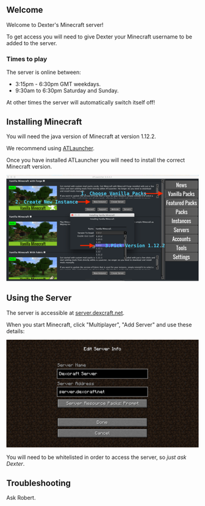 ## Welcome

Welcome to Dexter's Minecraft server!

To get access you will need to give Dexter your Minecraft username to be added to the server.

### Times to play

The server is online between:
- 3:15pm - 6:30pm GMT weekdays.
- 9:30am to 6:30pm Saturday and Sunday.

At other times the server will automatically switch itself off!

## Installing Minecraft

You will need the java version of Minecraft at version 1.12.2.

We recommend using [ATLauncher](https://atlauncher.com/downloads).

Once you have installed ATLauncher you will need to install the correct Minecraft version.

![Install](install.png) 

## Using the Server

The server is accessible at [server.dexcraft.net](server.dexcraft.net).

When you start Minecraft, click "Multiplayer", "Add Server" and use these details:

![Install](multiplayer.png) 

You will need to be whitelisted in order to access the server, so _just ask Dexter_.

## Troubleshooting

Ask Robert.

